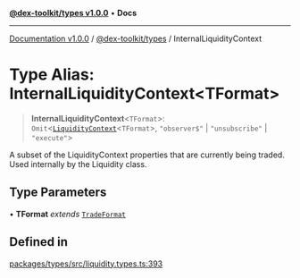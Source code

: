 [**@dex-toolkit/types v1.0.0**](../README.md) • **Docs**

***

[Documentation v1.0.0](../../../packages.md) / [@dex-toolkit/types](../README.md) / InternalLiquidityContext

# Type Alias: InternalLiquidityContext\<TFormat\>

> **InternalLiquidityContext**\<`TFormat`\>: `Omit`\<[`LiquidityContext`](LiquidityContext.md)\<`TFormat`\>, `"observer$"` \| `"unsubscribe"` \| `"execute"`\>

A subset of the LiquidityContext properties that are currently being traded.
Used internally by the Liquidity class.

## Type Parameters

• **TFormat** *extends* [`TradeFormat`](TradeFormat.md)

## Defined in

[packages/types/src/liquidity.types.ts:393](https://github.com/niZmosis/dex-toolkit/blob/3d8b41b44787b30fbea5de3ab4737662ffb61bc8/packages/types/src/liquidity.types.ts#L393)
